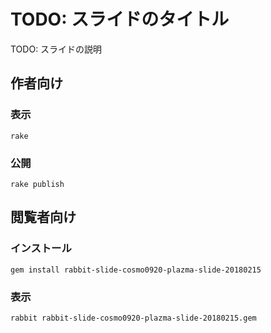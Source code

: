 # TODO: スライドのタイトル

TODO: スライドの説明

## 作者向け

### 表示

    rake

### 公開

    rake publish

## 閲覧者向け

### インストール

    gem install rabbit-slide-cosmo0920-plazma-slide-20180215

### 表示

    rabbit rabbit-slide-cosmo0920-plazma-slide-20180215.gem

